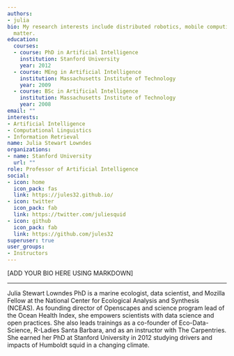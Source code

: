 ```yaml
---
authors:
- julia
bio: My research interests include distributed robotics, mobile computing and programmable
  matter.
education:
  courses:
  - course: PhD in Artificial Intelligence
    institution: Stanford University
    year: 2012
  - course: MEng in Artificial Intelligence
    institution: Massachusetts Institute of Technology
    year: 2009
  - course: BSc in Artificial Intelligence
    institution: Massachusetts Institute of Technology
    year: 2008
email: ""
interests:
- Artificial Intelligence
- Computational Linguistics
- Information Retrieval
name: Julia Stewart Lowndes
organizations:
- name: Stanford University
  url: ""
role: Professor of Artificial Intelligence
social:
- icon: home
  icon_pack: fas
  link: https://jules32.github.io/
- icon: twitter
  icon_pack: fab
  link: https://twitter.com/juliesquid
- icon: github
  icon_pack: fab
  link: https://github.com/jules32
superuser: true
user_groups:
- Instructors
---
```


[ADD YOUR BIO HERE USING MARKDOWN]

***

Julia Stewart Lowndes PhD is a marine ecologist, data scientist, and Mozilla Fellow at the National Center for Ecological Analysis and Synthesis (NCEAS). As founding director of Openscapes and science program lead of the Ocean Health Index, she empowers scientists with data science and open practices. She also leads trainings as a co-founder of Eco-Data-Science, R-Ladies Santa Barbara, and as an instructor with The Carpentries. She earned her PhD at Stanford University in 2012 studying drivers and impacts of Humboldt squid in a changing climate. 
